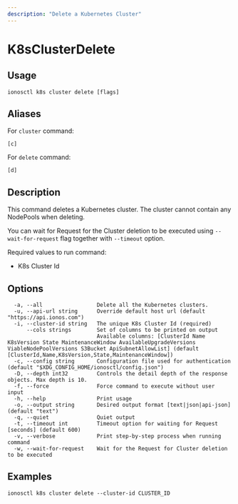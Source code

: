 ```yaml
---
description: "Delete a Kubernetes Cluster"
---
```


# K8sClusterDelete

## Usage

```text
ionosctl k8s cluster delete [flags]
```

## Aliases

For `cluster` command:

```text
[c]
```

For `delete` command:

```text
[d]
```

## Description

This command deletes a Kubernetes cluster. The cluster cannot contain any NodePools when deleting.

You can wait for Request for the Cluster deletion to be executed using `--wait-for-request` flag together with `--timeout` option.

Required values to run command:

* K8s Cluster Id

## Options

```text
  -a, --all                 Delete all the Kubernetes clusters.
  -u, --api-url string      Override default host url (default "https://api.ionos.com")
  -i, --cluster-id string   The unique K8s Cluster Id (required)
      --cols strings        Set of columns to be printed on output 
                            Available columns: [ClusterId Name K8sVersion State MaintenanceWindow AvailableUpgradeVersions ViableNodePoolVersions S3Bucket ApiSubnetAllowList] (default [ClusterId,Name,K8sVersion,State,MaintenanceWindow])
  -c, --config string       Configuration file used for authentication (default "$XDG_CONFIG_HOME/ionosctl/config.json")
  -D, --depth int32         Controls the detail depth of the response objects. Max depth is 10.
  -f, --force               Force command to execute without user input
  -h, --help                Print usage
  -o, --output string       Desired output format [text|json|api-json] (default "text")
  -q, --quiet               Quiet output
  -t, --timeout int         Timeout option for waiting for Request [seconds] (default 600)
  -v, --verbose             Print step-by-step process when running command
  -w, --wait-for-request    Wait for the Request for Cluster deletion to be executed
```

## Examples

```text
ionosctl k8s cluster delete --cluster-id CLUSTER_ID
```

